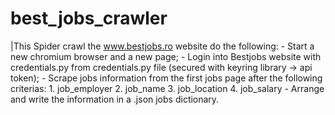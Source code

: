 # best_jobs_crawler

|This Spider crawl the www.bestjobs.ro website do the following:
    - Start a new chromium browser and a new page;
    - Login into Bestjobs website with credentials.py from credentials.py file (secured with keyring library -> api token);
    - Scrape jobs information from the first jobs page after the following criterias:
      1. job_employer
      2. job_name
      3. job_location
      4. job_salary
    - Arrange and write the information in a .json jobs dictionary.
